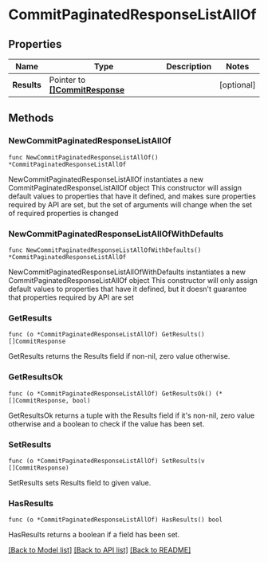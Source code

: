 # CommitPaginatedResponseListAllOf

## Properties

Name | Type | Description | Notes
------------ | ------------- | ------------- | -------------
**Results** | Pointer to [**[]CommitResponse**](CommitResponse.md) |  | [optional] 

## Methods

### NewCommitPaginatedResponseListAllOf

`func NewCommitPaginatedResponseListAllOf() *CommitPaginatedResponseListAllOf`

NewCommitPaginatedResponseListAllOf instantiates a new CommitPaginatedResponseListAllOf object
This constructor will assign default values to properties that have it defined,
and makes sure properties required by API are set, but the set of arguments
will change when the set of required properties is changed

### NewCommitPaginatedResponseListAllOfWithDefaults

`func NewCommitPaginatedResponseListAllOfWithDefaults() *CommitPaginatedResponseListAllOf`

NewCommitPaginatedResponseListAllOfWithDefaults instantiates a new CommitPaginatedResponseListAllOf object
This constructor will only assign default values to properties that have it defined,
but it doesn't guarantee that properties required by API are set

### GetResults

`func (o *CommitPaginatedResponseListAllOf) GetResults() []CommitResponse`

GetResults returns the Results field if non-nil, zero value otherwise.

### GetResultsOk

`func (o *CommitPaginatedResponseListAllOf) GetResultsOk() (*[]CommitResponse, bool)`

GetResultsOk returns a tuple with the Results field if it's non-nil, zero value otherwise
and a boolean to check if the value has been set.

### SetResults

`func (o *CommitPaginatedResponseListAllOf) SetResults(v []CommitResponse)`

SetResults sets Results field to given value.

### HasResults

`func (o *CommitPaginatedResponseListAllOf) HasResults() bool`

HasResults returns a boolean if a field has been set.


[[Back to Model list]](../README.md#documentation-for-models) [[Back to API list]](../README.md#documentation-for-api-endpoints) [[Back to README]](../README.md)


